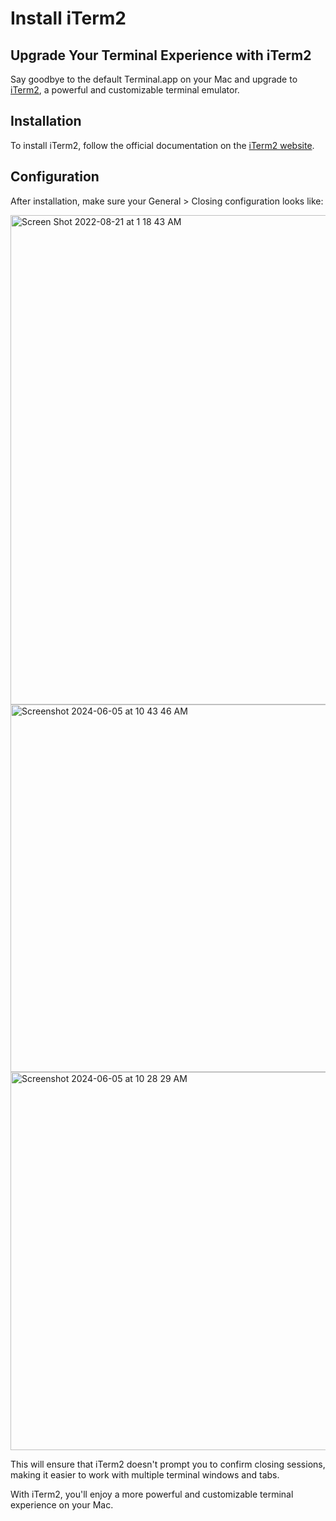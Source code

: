 # Install iTerm2

## Upgrade Your Terminal Experience with iTerm2

Say goodbye to the default Terminal.app on your Mac and upgrade to [iTerm2](https://iterm2.com/), a powerful and customizable terminal emulator.

## Installation

To install iTerm2, follow the official documentation on the [iTerm2 website](https://iterm2.com/).

## Configuration

After installation, make sure your General > Closing configuration looks like:

<img width="783" alt="Screen Shot 2022-08-21 at 1 18 43 AM" src="https://user-images.githubusercontent.com/33442330/185778315-d562c8a7-db16-4f0e-9cce-3428f4327482.png">
<img width="588" alt="Screenshot 2024-06-05 at 10 43 46 AM" src="https://github.com/cjairm/devenv/assets/33442330/76fd8968-7acb-447e-a6f1-70e7c075c913">
<img width="605" alt="Screenshot 2024-06-05 at 10 28 29 AM" src="https://github.com/cjairm/devenv/assets/33442330/e5f378c0-6eaa-4079-a533-526fa2b2502b">

This will ensure that iTerm2 doesn't prompt you to confirm closing sessions, making it easier to work with multiple terminal windows and tabs.

With iTerm2, you'll enjoy a more powerful and customizable terminal experience on your Mac.
